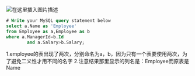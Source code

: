 ﻿![在这里插入图片描述](https://img-blog.csdnimg.cn/20190429160126587.png?x-oss-process=image/watermark,type_ZmFuZ3poZW5naGVpdGk,shadow_10,text_aHR0cHM6Ly9ibG9nLmNzZG4ubmV0L2phY2tpZV9vMm8y,size_16,color_FFFFFF,t_70)

```sql
# Write your MySQL query statement below
select a.Name as 'Employee'
from Employee as a,Employee as b
where a.ManagerId=b.Id
        and a.Salary>b.Salary;

```
1.employee的表出现了两次，分别命名为a，b，因为只有一个表要使用两次，为了避免二义性才用不同的名字
2.注意结果那里显示的列名是：Employee而原表是 Name

